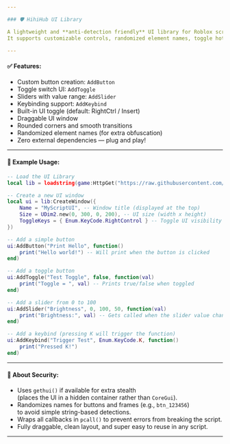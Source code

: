 ```yaml
---

### 🛡️ HihiHub UI Library

A lightweight and **anti-detection friendly** UI library for Roblox scripts.  
It supports customizable controls, randomized element names, toggle hotkeys, and more — all in a single standalone file.

---
```


#### ✅ Features:

- Custom button creation: `AddButton`
- Toggle switch UI: `AddToggle`
- Sliders with value range: `AddSlider`
- Keybinding support: `AddKeybind`
- Built-in UI toggle (default: RightCtrl / Insert)
- Draggable UI window
- Rounded corners and smooth transitions
- Randomized element names (for extra obfuscation)
- Zero external dependencies — plug and play!

---

#### 🧪 Example Usage:

```lua
-- Load the UI Library
local lib = loadstring(game:HttpGet("https://raw.githubusercontent.com/ewenja/roblox-hub/refs/heads/main/HihiHub%20ui.lua"))()

-- Create a new UI window
local ui = lib:CreateWindow({
    Name = "MyScriptUI", -- Window title (displayed at the top)
    Size = UDim2.new(0, 300, 0, 200), -- UI size (width x height)
    ToggleKeys = { Enum.KeyCode.RightControl } -- Toggle UI visibility
})

-- Add a simple button
ui:AddButton("Print Hello", function()
    print("Hello world!") -- Will print when the button is clicked
end)

-- Add a toggle button
ui:AddToggle("Test Toggle", false, function(val)
    print("Toggle = ", val) -- Prints true/false when toggled
end)

-- Add a slider from 0 to 100
ui:AddSlider("Brightness", 0, 100, 50, function(val)
    print("Brightness:", val) -- Gets called when the slider value changes
end)

-- Add a keybind (pressing K will trigger the function)
ui:AddKeybind("Trigger Test", Enum.KeyCode.K, function()
    print("Pressed K!")
end)
```

---

#### 🔐 About Security:

- Uses `gethui()` if available for extra stealth  
  (places the UI in a hidden container rather than `CoreGui`).
- Randomizes names for buttons and frames (e.g., `btn_123456`)  
  to avoid simple string-based detections.
- Wraps all callbacks in `pcall()` to prevent errors from breaking the script.
- Fully draggable, clean layout, and super easy to reuse in any script.

---
